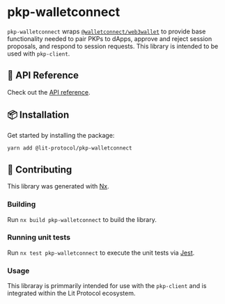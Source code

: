 # pkp-walletconnect

`pkp-walletconnect` wraps [`@walletconnect/web3wallet`](https://docs.walletconnect.com/2.0/web/web3wallet/wallet-usage) to provide base functionality needed to pair PKPs to dApps, approve and reject session proposals, and respond to session requests. This library is intended to be used with `pkp-client`.

## 📜 API Reference

Check out the [API reference](https://docs.lit-js-sdk-v2.litprotocol.com/modules/pkp_walletconnect_src.html).

## 📦 Installation

Get started by installing the package:

```bash
yarn add @lit-protocol/pkp-walletconnect
```

## 🙌 Contributing

This library was generated with [Nx](https://nx.dev).

### Building

Run `nx build pkp-walletconnect` to build the library.

### Running unit tests

Run `nx test pkp-walletconnect` to execute the unit tests via [Jest](https://jestjs.io).

### Usage 

This libraray is primmarily intended for use with the `pkp-client` and is integrated within the Lit Protocol ecosystem.